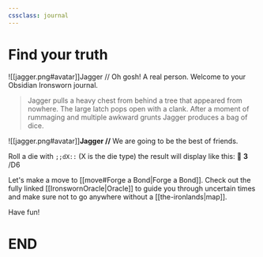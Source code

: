 ```yaml
---
cssclass: journal
---
```


# Find your truth

![[jagger.png#avatar]]Jagger // Oh gosh! A real person. Welcome to your Obsidian Ironsworn journal.

> Jagger pulls a heavy chest from behind a tree that appeared from nowhere. The large latch pops open with a clank. After a moment of rummaging and multiple awkward grunts Jagger produces a bag of dice.

![[jagger.png#avatar]]**Jagger //** We are going to be the best of friends.

Roll a die with `;;dX::` (X is the die type) the result will display like this: 🎲 __3__ /D6

Let's make a move to [[move#Forge a Bond|Forge a Bond]]. Check out the fully linked [[IronswornOracle|Oracle]] to guide you through uncertain times and make sure not to go anywhere without a [[the-ironlands|map]].

Have fun!

# END